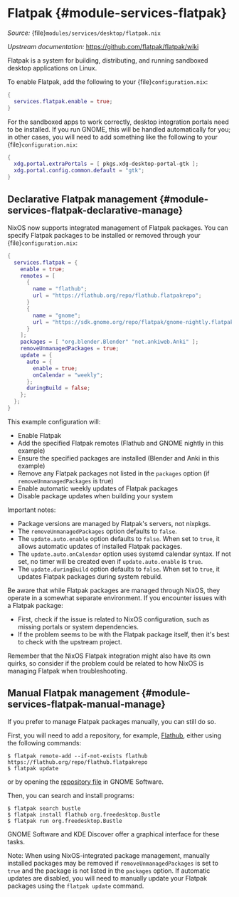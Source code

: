 # Flatpak {#module-services-flatpak}

*Source:* {file}`modules/services/desktop/flatpak.nix`

*Upstream documentation:* <https://github.com/flatpak/flatpak/wiki>

Flatpak is a system for building, distributing, and running sandboxed desktop
applications on Linux.

To enable Flatpak, add the following to your {file}`configuration.nix`:
```nix
{
  services.flatpak.enable = true;
}
```

For the sandboxed apps to work correctly, desktop integration portals need to
be installed. If you run GNOME, this will be handled automatically for you;
in other cases, you will need to add something like the following to your
{file}`configuration.nix`:
```nix
{
  xdg.portal.extraPortals = [ pkgs.xdg-desktop-portal-gtk ];
  xdg.portal.config.common.default = "gtk";
}
```

## Declarative Flatpak management {#module-services-flatpak-declarative-manage}
NixOS now supports integrated management of Flatpak packages. You can specify
Flatpak packages to be installed or removed through your {file}`configuration.nix`:
```nix
{
  services.flatpak = {
    enable = true;
    remotes = [
      {
        name = "flathub";
        url = "https://flathub.org/repo/flathub.flatpakrepo";
      }
      {
        name = "gnome";
        url = "https://sdk.gnome.org/repo/flatpak/gnome-nightly.flatpakrepo";
      }
    ];
    packages = [ "org.blender.Blender" "net.ankiweb.Anki" ];
    removeUnmanagedPackages = true;
    update = {
      auto = {
        enable = true;
        onCalendar = "weekly";
      };
      duringBuild = false;
    };
  };
}
```

This example configuration will:
- Enable Flatpak
- Add the specified Flatpak remotes (Flathub and GNOME nightly in this example)
- Ensure the specified packages are installed (Blender and Anki in this example)
- Remove any Flatpak packages not listed in the `packages` option (if `removeUnmanagedPackages` is true)
- Enable automatic weekly updates of Flatpak packages
- Disable package updates when building your system

Important notes:
- Package versions are managed by Flatpak's servers, not nixpkgs.
- The `removeUnmanagedPackages` option defaults to `false`.
- The `update.auto.enable` option defaults to `false`. When set to `true`, it allows automatic updates of installed Flatpak packages.
- The `update.auto.onCalendar` option uses systemd calendar syntax. If not set, no timer will be created even if `update.auto.enable` is `true`.
- The `update.duringBuild` option defaults to `false`. When set to `true`, it updates Flatpak packages during system rebuild.

Be aware that while Flatpak packages are managed through NixOS, they operate in a somewhat separate environment. If you encounter issues with a Flatpak package:
- First, check if the issue is related to NixOS configuration, such as missing portals or system dependencies.
- If the problem seems to be with the Flatpak package itself, then it's best to check with the upstream project.

Remember that the NixOS Flatpak integration might also have its own quirks, so consider if the problem could be related to how NixOS is managing Flatpak when troubleshooting.

## Manual Flatpak management {#module-services-flatpak-manual-manage}
If you prefer to manage Flatpak packages manually, you can still do so.

First, you will need to add a repository, for example,
[Flathub](https://github.com/flatpak/flatpak/wiki),
either using the following commands:

```ShellSession
$ flatpak remote-add --if-not-exists flathub https://flathub.org/repo/flathub.flatpakrepo
$ flatpak update
```
or by opening the
[repository file](https://flathub.org/repo/flathub.flatpakrepo) in GNOME Software.

Then, you can search and install programs:

```ShellSession
$ flatpak search bustle
$ flatpak install flathub org.freedesktop.Bustle
$ flatpak run org.freedesktop.Bustle
```

GNOME Software and KDE Discover offer a graphical interface for these tasks.

Note: When using NixOS-integrated package management, manually installed packages may be removed if `removeUnmanagedPackages` is set to `true` and the package is not listed in the `packages` option. If automatic updates are disabled, you will need to manually update your Flatpak packages using the `flatpak update` command.
